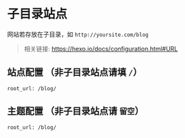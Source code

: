 # 子目录站点


网站若存放在子目录，如 `http://yoursite.com/blog`

<blockquote class="note">
    相关链接: <a href="https://hexo.io/docs/configuration.html#URL" target="_blank">https://hexo.io/docs/configuration.html#URL</a>
</blockquote>

## 站点配置 （非子目录站点请填 **`/`**）

```
root_url: /blog/
```


## 主题配置 （非子目录站点请 **`留空`**）

```
root_url: /blog/
```

